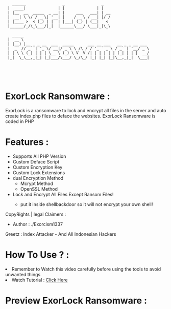 <pre>
<code>
   ______                _                _    
 |  ____|              | |              | |   
 | |__  __  _____  _ __| |     ___   ___| | __
 |  __| \ \/ / _ \| '__| |    / _ \ / __| |/ /
 | |____ >  < (_) | |  | |___| (_) | (__|   < 
 |______/_/\_\___/|_|  |______\___/ \___|_|\_\

   _____                                                        
 |  __ \                                                       
 | |__) |__ _ _ __  ___  _____      ___ __ ___   __ _ _ __ ___ 
 |  _  // _` | '_ \/ __|/ _ \ \ /\ / / '_ ` _ \ / _` | '__/ _ \
 | | \ \ (_| | | | \__ \ (_) \ V  V /| | | | | | (_| | | |  __/
 |_|  \_\__,_|_| |_|___/\___/ \_/\_/ |_| |_| |_|\__,_|_|  \___|
                                                               
                                                                                                            
                                              
</code>
</pre>

# ExorLock Ransomware :
ExorLock is a ransomware to lock and encrypt all files in the server and auto create index.php files to deface the websites. ExorLock Ransomware is coded in PHP 

# Features :
<ul>
<li>Supports All PHP Version</li>
<li>Custom Deface Script</li>
<li>Custom Encryption Key</li>
<li>Custom Lock Extensions</li>
<li>dual Encryption Method
<ul>
<li>Mcrypt Method</li>
<li>OpenSSL Method</li>
</ul>

<li>Lock and Encrypt All Files Except Ransom Files! </li>
<ul>
<li>put it inside shellbackdoor so it will not encrypt your own shell!</li>
</ul>

</ul>
CopyRights | legal Claimers :

<ul>
<li>Author : ./Exorcism1337</li>
</ul>
Greetz : Index Attacker - And All Indonesian Hackers

# How To Use ? :
<li>Remember to Watch this video carefully before using the tools to avoid unwanted things</li>
<li>Watch Tutorial : <a href = "https://www.youtube.com/watch?v=SAbFYlcKB1g" target = "_blank">Click Here</a></li>

# Preview ExorLock Ransomware :

<p><a target="_blank" rel="noopener noreferrer" href="https://raw.githubusercontent.com/Yudas1337/PHP_Ransomware/master/screenshot.png" alt="1" style="max-width:100%;"></a></p>
